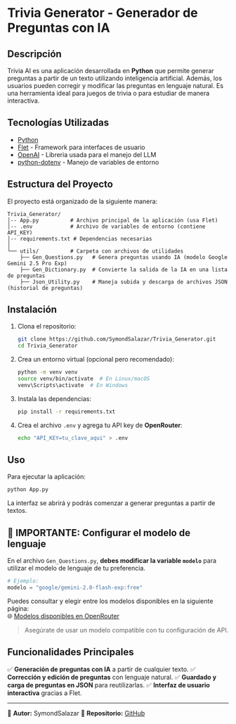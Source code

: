 # Trivia Generator - Generador de Preguntas con IA

## Descripción

Trivia AI es una aplicación desarrollada en **Python** que permite generar preguntas a partir de un texto utilizando inteligencia artificial. Además, los usuarios pueden corregir y modificar las preguntas en lenguaje natural. Es una herramienta ideal para juegos de trivia o para estudiar de manera interactiva.

## Tecnologías Utilizadas

- [Python](https://www.python.org/)
- [Flet](https://flet.dev/) - Framework para interfaces de usuario
- [OpenAI](https://openai.com/) - Libreria usada para el manejo del LLM
- [python-dotenv](https://pypi.org/project/python-dotenv/) - Manejo de variables de entorno

## Estructura del Proyecto

El proyecto está organizado de la siguiente manera:

```
Trivia_Generator/
│-- App.py          # Archivo principal de la aplicación (usa Flet)
│-- .env            # Archivo de variables de entorno (contiene API_KEY)
│-- requirements.txt # Dependencias necesarias
│
└── utils/          # Carpeta con archivos de utilidades
    ├── Gen_Questions.py   # Genera preguntas usando IA (modelo Google Gemini 2.5 Pro Exp)
    ├── Gen_Dictionary.py  # Convierte la salida de la IA en una lista de preguntas
    ├── Json_Utility.py    # Maneja subida y descarga de archivos JSON (historial de preguntas)
```

## Instalación

1. Clona el repositorio:
   ```sh
   git clone https://github.com/SymondSalazar/Trivia_Generator.git
   cd Trivia_Generator
   ```
2. Crea un entorno virtual (opcional pero recomendado):
   ```sh
   python -m venv venv
   source venv/bin/activate  # En Linux/macOS
   venv\Scripts\activate  # En Windows
   ```
3. Instala las dependencias:
   ```sh
   pip install -r requirements.txt
   ```
4. Crea el archivo `.env` y agrega tu API key de **OpenRouter**:
   ```sh
   echo "API_KEY=tu_clave_aqui" > .env
   ```

## Uso

Para ejecutar la aplicación:

```sh
python App.py
```

La interfaz se abrirá y podrás comenzar a generar preguntas a partir de textos.

## 🔧 IMPORTANTE: Configurar el modelo de lenguaje

En el archivo `Gen_Questions.py`, **debes modificar la variable `modelo`** para utilizar el modelo de lenguaje de tu preferencia.

```python
# Ejemplo:
modelo = "google/gemini-2.0-flash-exp:free"
```

Puedes consultar y elegir entre los modelos disponibles en la siguiente página:  
🌐 [Modelos disponibles en OpenRouter](https://openrouter.ai/models)

> Asegúrate de usar un modelo compatible con tu configuración de API.

## Funcionalidades Principales

✅ **Generación de preguntas con IA** a partir de cualquier texto.
✅ **Corrección y edición de preguntas** con lenguaje natural.
✅ **Guardado y carga de preguntas en JSON** para reutilizarlas.
✅ **Interfaz de usuario interactiva** gracias a Flet.

---

📌 **Autor:** SymondSalazar
📌 **Repositorio:** [GitHub](https://github.com/SymondSalazar/Trivia_Generator)
